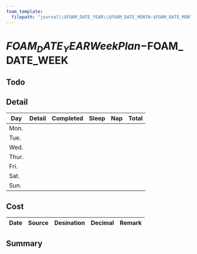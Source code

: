 ```yaml
---
foam_template:
  filepath: "journal\\$FOAM_DATE_YEAR\\$FOAM_DATE_MONTH-$FOAM_DATE_MONTH_NAME_SHORT\\Week-$FOAM_DATE_WEEK\\WeekPlan-$FOAM_DATE_WEEK.md"
---
```

# $FOAM_DATE_YEAR WeekPlan-$FOAM_DATE_WEEK

## Todo

## Detail

| Day   | Detail | Completed | Sleep | Nap | Total |
| ----- | ------ | --------- | ----- | --- | ----- |
| Mon.  |        |           |       |     |       |
| Tue.  |        |           |       |     |       |
| Wed.  |        |           |       |     |       |
| Thur. |        |           |       |     |       |
| Fri.  |        |           |       |     |       |
| Sat.  |        |           |       |     |       |
| Sun.  |        |           |       |     |       |

## Cost

|    Date    |       Source       |        Desination        | Decimal | Remark      |
| :--------: | :----------------: | :----------------------: | ------: | ----------- |

## Summary
